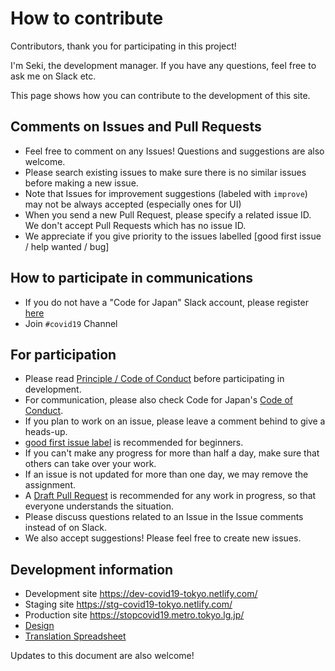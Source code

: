 # How to contribute

Contributors, thank you for participating in this project!

I'm Seki, the development manager. If you have any questions, feel free to ask me on Slack etc.

This page shows how you can contribute to the development of this site.

## Comments on Issues and Pull Requests
* Feel free to comment on any Issues! Questions and suggestions are also welcome.
* Please search existing issues to make sure there is no similar issues before making a new issue.
* Note that Issues for improvement suggestions (labeled with `improve`) may not be always accepted (especially ones for UI)
* When you send a new Pull Request, please specify a related issue ID. We don't accept Pull Requests which has no issue ID.
* We appreciate if you give priority to the issues labelled [good first issue / help wanted / bug]

## How to participate in communications
* If you do not have a "Code for Japan" Slack account, please register [here](https://cfjslackin.herokuapp.com/)
* Join `#covid19` Channel

## For participation
* Please read [Principle / Code of Conduct](CODE_OF_CONDUCT_EN.md) before participating in development.
* For communication, please also check Code for Japan's [Code of Conduct](https://github.com/codeforjapan/codeofconduct).
* If you plan to work on an issue, please leave a comment behind to give a heads-up.
* [good first issue label](https://github.com/tokyo-metropolitan-gov/covid19/issues?q=is%3Aissue+is%3Aopen+label%3A%22good+first+issue%22) is recommended for beginners.
* If you can't make any progress for more than half a day, make sure that others can take over your work.
* If an issue is not updated for more than one day, we may remove the assignment.
* A [Draft Pull Request](https://help.github.com/en/github/collaborating-with-issues-and-pull-requests/about-pull-requests#draft-pull-requests) is recommended for any work in progress, so that everyone understands the situation.
* Please discuss questions related to an Issue in the Issue comments instead of on Slack.
* We also accept suggestions! Please feel free to create new issues.

## Development information
* Development site https://dev-covid19-tokyo.netlify.com/
* Staging site https://stg-covid19-tokyo.netlify.com/
* Production site https://stopcovid19.metro.tokyo.lg.jp/
* [Design](https://www.figma.com/file/V7vt80p2gauhdgTZeVNbgj/UI%E3%83%87%E3%82%B6%E3%82%A4%E3%83%B3?node-id=121%3A156)
* [Translation Spreadsheet](https://docs.google.com/spreadsheets/d/1avT6QGInyQseYjoc_TxL8RPZfutyvrv4BtJkXfk1Nko)

Updates to this document are also welcome!
